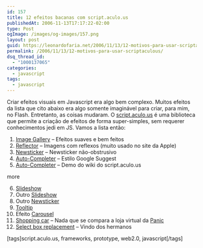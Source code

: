 ```yaml
---
id: 157
title: 12 efeitos bacanas com script.aculo.us
publishedAt: 2006-11-13T17:17:22-02:00
type: Post
ogImage: /images/og-images/157.png
layout: post
guid: https://leonardofaria.net/2006/11/13/12-motivos-para-usar-scriptaculous/
permalink: /2006/11/13/12-motivos-para-usar-scriptaculous/
dsq_thread_id:
  - "1000137065"
categories:
  - javascript
tags:
  - javascript
---
```

Criar efeitos visuais em Javascript era algo bem complexo. Muitos efeitos da lista que cito abaixo era algo somente imaginável para criar, para mim, no Flash. Entretanto, as coisas mudaram. O [script.aculo.us](http://script.aculo.us/) é uma biblioteca que permite a criação de efeitos de forma super-simples, sem requerer conhecimentos jedi em JS. Vamos a lista então:

1) [Image Gallery](http://pragmaticobjects.org/index.php?itemid=7) – Efeitos suaves e bem feitos  
2) [Reflector](http://mir.aculo.us/stuff/reflector/reflector.html) – Imagens com reflexos (muito usado no site da Apple)  
3) [Newsticker](http://www.bartelme.at/journal/archive/accessible_javascript_newsticker) – Newsticker não-obstrusivo  
4) [Auto-Completer](http://www.ajaxcf.com/blog/index.cfm/2006/2/28/Building-a-Local-AutoCompleter) – Estilo Google Suggest  
5) [Auto-Completer](http://wiki.script.aculo.us/scriptaculous/show/Autocompleter.Local) – Demo do wiki do script.aculo.us  

<span className="hidden">more</span>

6) [Slideshow](http://blog.remvee.net/post/17)  
7) Outro [Slideshow](http://www.bigbold.com/snippets/posts/show/1068)  
8) Outro [Newsticker](http://mikeomatic.net/?p=78)  
9) [Tooltip](http://blog.innerewut.de/articles/2006/10/19/a-prototype-based-javascript-tooltip)  
10) Efeito [Carousel](http://prototype-carousel.xilinus.com/)  
11) [Shopping car](http://www.ajaxlessons.com/2006/02/19/ajax-workshop-3-shopping-cart-using-scriptaculous) – Nada que se compara a loja virtual da [Panic](http://panic.com/goods/)  
12) [Select box replacement](http://www.glanzani.com.ar/select/) – Vindo dos hermanos

[tags]script.aculo.us, frameworks, prototype, web2.0, javascript[/tags]
